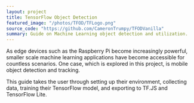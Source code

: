 ```yaml
---
layout: project
title: TensorFlow Object Detection
featured_image: "/photos/TFOD/TFLogo.png"
source_code: "https://github.com/CameronTrumpy/TFODVanilla"
summary: Guide on Machine Learning object detection and utilization.
---
```

As edge devices such as the Raspberry Pi become increasingly powerful, smaller scale machine learning applications have become accessible for countless scenarios. One case, which is explored in this project, is mobile object detection and tracking.

This guide takes the user through setting up their environment, collecting data, training their TensorFlow model, and exporting to TF.JS and TensorFlow Lite.
